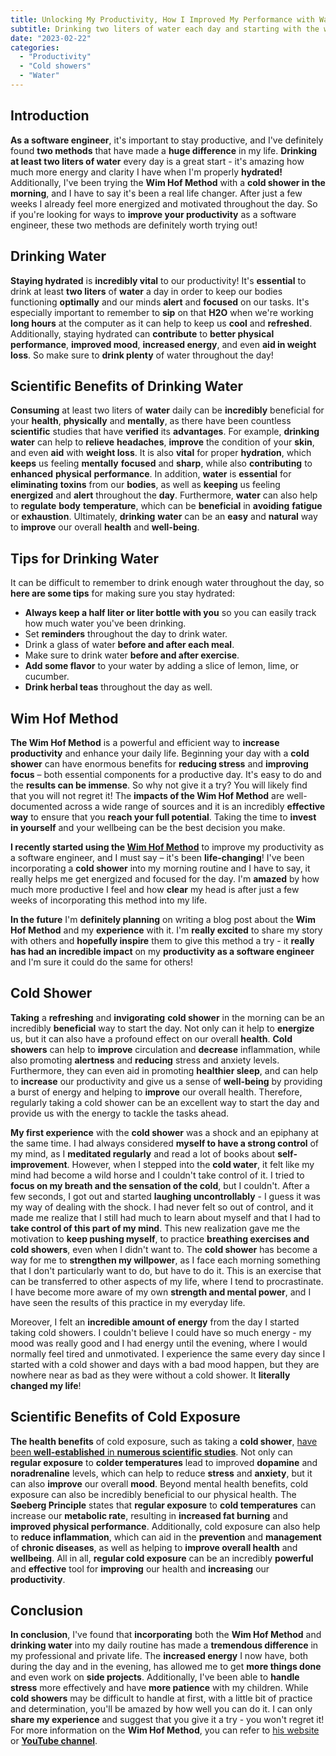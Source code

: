 ```yaml
---
title: Unlocking My Productivity, How I Improved My Performance with Water and Cold Showers
subtitle: Drinking two liters of water each day and starting with the wim hof method changed my professional and private life
date: "2023-02-22"
categories:
  - "Productivity"
  - "Cold showers"
  - "Water"
---
```


## Introduction

**As a software engineer**, it's important to stay productive, and I've definitely found **two methods** that have made a **huge difference** in my life. **Drinking at least two liters of water** every day is a great start - it's amazing how much more energy and clarity I have when I'm properly **hydrated!** Additionally, I've been trying the **Wim Hof Method** with a **cold shower in the morning**, and I have to say it's been a real life changer. After just a few weeks I already feel more energized and motivated throughout the day. So if you're looking for ways to **improve your productivity** as a software engineer, these two methods are definitely worth trying out!

## Drinking Water

**Staying hydrated** is **incredibly vital** to our productivity! It's **essential** to drink at least **two liters** of **water** a day in order to keep our bodies functioning **optimally** and our minds **alert** and **focused** on our tasks. It's especially important to remember to **sip** on that **H2O** when we're working **long hours** at the computer as it can help to keep us **cool** and **refreshed**. Additionally, staying hydrated can **contribute** to **better physical performance**, **improved mood**, **increased energy**, and even **aid in weight loss**. So make sure to **drink plenty** of water throughout the day!

## Scientific Benefits of Drinking Water

**Consuming** at least two liters of **water** daily can be **incredibly** beneficial for your **health**, **physically** and **mentally**, as there have been countless **scientific** studies that have **verified** its **advantages**. For example, **drinking** **water** can help to **relieve** **headaches**, **improve** the condition of your **skin**, and even **aid** with **weight loss**. It is also **vital** for proper **hydration**, which **keeps** us feeling **mentally** **focused** and **sharp**, while also **contributing** to **enhanced** **physical** **performance**. In addition, **water** is **essential** for **eliminating** **toxins** from our **bodies**, as well as **keeping** us feeling **energized** and **alert** throughout the **day**. Furthermore, **water** can also help to **regulate** **body** **temperature**, which can be **beneficial** in **avoiding** **fatigue** or **exhaustion**. Ultimately, **drinking** **water** can be an **easy** and **natural** way to **improve** our overall **health** and **well-being**.

## Tips for Drinking Water

It can be difficult to remember to drink enough water throughout the day, so **here are some tips** for making sure you stay hydrated:

- **Always keep a half liter or liter bottle with you** so you can easily track how much water you've been drinking.
- Set **reminders** throughout the day to drink water.
- Drink a glass of water **before and after each meal**.
- Make sure to drink water **before and after exercise**.
- **Add some flavor** to your water by adding a slice of lemon, lime, or cucumber.
- **Drink herbal teas** throughout the day as well.

## Wim Hof Method

**The Wim Hof Method** is a powerful and efficient way to **increase productivity** and enhance your daily life. Beginning your day with a **cold shower** can have enormous benefits for **reducing stress** and **improving focus** – both essential components for a productive day. It's easy to do and the **results can be immense**. So why not give it a try? You will likely find that you will not regret it! The **impacts of the Wim Hof Method** are well-documented across a wide range of sources and it is an incredibly **effective way** to ensure that you **reach your full potential**. Taking the time to **invest in yourself** and your wellbeing can be the best decision you make.

**I recently started using the [Wim Hof Method](https://en.wikipedia.org/wiki/Wim_Hof_method)** to improve my productivity as a software engineer, and I must say – it's been **life-changing**! I've been incorporating a **cold shower** into my morning routine and I have to say, it really helps me get energized and focused for the day. I'm **amazed** by how much more productive I feel and how **clear** my head is after just a few weeks of incorporating this method into my life.

**In the future** I'm **definitely planning** on writing a blog post about the **Wim Hof Method** and my **experience** with it. I'm **really excited** to share my story with others and **hopefully inspire** them to give this method a try - it **really has had an incredible impact** on my **productivity as a software engineer** and I'm sure it could do the same for others!

## Cold Shower

**Taking** a **refreshing** and **invigorating** **cold shower** in the morning can be an incredibly **beneficial** way to start the day. Not only can it help to **energize** us, but it can also have a profound effect on our overall **health**. **Cold showers** can help to **improve** circulation and **decrease** inflammation, while also promoting **alertness** and **reducing** stress and anxiety levels. Furthermore, they can even aid in promoting **healthier sleep**, and can help to **increase** our productivity and give us a sense of **well-being** by providing a burst of energy and helping to **improve** our overall health. Therefore, regularly taking a cold shower can be an excellent way to start the day and provide us with the energy to tackle the tasks ahead.

**My first experience** with the **cold shower** was a shock and an epiphany at the same time. I had always considered **myself to have a strong control** of my mind, as I **meditated regularly** and read a lot of books about **self-improvement**. However, when I stepped into the **cold water**, it felt like my mind had become a wild horse and I couldn't take control of it. I tried to **focus on my breath and the sensation of the cold**, but I couldn't. After a few seconds, I got out and started **laughing uncontrollably** - I guess it was my way of dealing with the shock. I had never felt so out of control, and it made me realize that I still had much to learn about myself and that I had to **take control of this part of my mind**. This new realization gave me the motivation to **keep pushing myself**, to practice **breathing exercises and cold showers**, even when I didn't want to. The **cold shower** has become a way for me to **strengthen my willpower**, as I face each morning something that I don't particularly want to do, but have to do it. This is an exercise that can be transferred to other aspects of my life, where I tend to procrastinate. I have become more aware of my own **strength and mental power**, and I have seen the results of this practice in my everyday life.

Moreover, I felt an **incredible amount of energy** from the day I started taking cold showers. I couldn't believe I could have so much energy - my mood was really good and I had energy until the evening, where I would normally feel tired and unmotivated. I experience the same every day since I started with a cold shower and days with a bad mood happen, but they are nowhere near as bad as they were without a cold shower. It **literally changed my life**!

## Scientific Benefits of Cold Exposure

**The health benefits** of cold exposure, such as taking a **cold shower**, [have been **well-established** in **numerous scientific studies**](https://hubermanlab.com/the-science-and-use-of-cold-exposure-for-health-and-performance/). Not only can **regular exposure** to **colder temperatures** lead to improved **dopamine** and **noradrenaline** levels, which can help to reduce **stress** and **anxiety**, but it can also **improve** our overall **mood**. Beyond mental health benefits, cold exposure can also be incredibly beneficial to our physical health. The **Søeberg Principle** states that **regular exposure** to **cold temperatures** can increase our **metabolic rate**, resulting in **increased fat burning** and **improved physical performance**. Additionally, cold exposure can also help to **reduce inflammation**, which can aid in the **prevention** and **management** of **chronic diseases**, as well as helping to **improve overall health** and **wellbeing**. All in all, **regular cold exposure** can be an incredibly **powerful** and **effective** tool for **improving** our health and **increasing** our **productivity**.

## Conclusion

**In conclusion**, I've found that **incorporating** both the **Wim Hof Method** and **drinking water** into my daily routine has made a **tremendous difference** in my professional and private life. The **increased energy** I now have, both during the day and in the evening, has allowed me to get **more things done** and even work on **side projects**. Additionally, I've been able to **handle stress** more effectively and have **more patience** with my children. While **cold showers** may be difficult to handle at first, with a little bit of practice and determination, you'll be amazed by how well you can do it. I can only **share my experience** and suggest that you give it a try - you won't regret it! For more information on the **Wim Hof Method**, you can refer to [his website](https://www.wimhofmethod.com/) or [**YouTube channel**](https://www.youtube.com/channel/UCxHTM1FYxeC4F7xDsBVltGg).